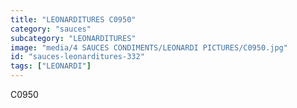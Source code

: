 ```yaml
---
title: "LEONARDITURES C0950"
category: "sauces"
subcategory: "LEONARDITURES"
image: "media/4 SAUCES CONDIMENTS/LEONARDI PICTURES/C0950.jpg"
id: "sauces-leonarditures-332"
tags: ["LEONARDI"]
---
```


C0950
